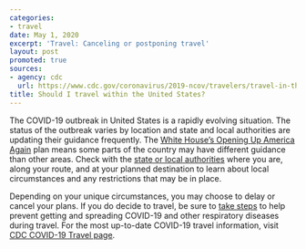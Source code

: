 ```yaml
---
categories:
- travel
date: May 1, 2020
excerpt: 'Travel: Canceling or postponing travel'
layout: post
promoted: true
sources:
- agency: cdc
  url: https://www.cdc.gov/coronavirus/2019-ncov/travelers/travel-in-the-us.html
title: Should I travel within the United States?
---
```


The COVID-19 outbreak in United States is a rapidly evolving situation. The status of the outbreak varies by location and state and local authorities are updating their guidance frequently. The [White House’s Opening Up America Again](https://www.whitehouse.gov/openingamerica/) plan means some parts of the country may have different guidance than other areas. Check with the [state or local authorities](https://www.cdc.gov/publichealthgateway/healthdirectories/healthdepartments.html) where you are, along your route, and at your planned destination to learn about local circumstances and any restrictions that may be in place.

Depending on your unique circumstances, you may choose to delay or cancel your plans. If you do decide to travel, be sure to [take steps](https://www.cdc.gov/coronavirus/2019-ncov/about/prevention-treatment.html) to help prevent getting and spreading COVID-19 and other respiratory diseases during travel. For the most up-to-date COVID-19 travel information, visit [CDC COVID-19 Travel page](https://www.cdc.gov/coronavirus/2019-ncov/travelers/index.html).
